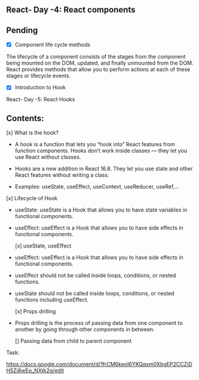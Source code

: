 ## React- Day -4: React components

## Pending

-[x] Component life cycle methods

The lifecycle of a component consists of the stages from the component being mounted on the DOM, updated, and finally unmounted from the DOM. React provides methods that allow you to perform actions at each of these stages or lifecycle events.

-[x] Introduction to Hook

React- Day -5: React Hooks

## Contents:

[x] What is the hook?

- A hook is a function that lets you “hook into” React features from function components. Hooks don’t work inside classes — they let you use React without classes.

- Hooks are a new addition in React 16.8. They let you use state and other React features without writing a class.

- Examples: useState, useEffect, useContext, useReducer, useRef,...

[x] Lifecycle of Hook

- useState: useState is a Hook that allows you to have state variables in functional components.
- useEffect: useEffect is a Hook that allows you to have side effects in functional components.

  [x] useState, useEffect

- useEffect: useEffect is a Hook that allows you to have side effects in functional components.
- useEffect should not be called inside loops, conditions, or nested functions.

- useState should not be called inside loops, conditions, or nested functions including useEffect.

  [x] Props drilling

- Props drilling is the process of passing data from one component to another by going through other components in between.

  [] Passing data from child to parent component

Task:

https://docs.google.com/document/d/1frCM6keoI6YKQqxm0XbgEP2CCZjDH5Zi8wEp_NXtk2g/edit
